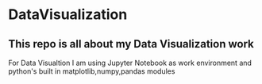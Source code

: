 # DataVisualization

## This repo is all about my Data Visualization work

For Data Visualtion I am using Jupyter Notebook as work environment
and python's built in matplotlib,numpy,pandas modules
